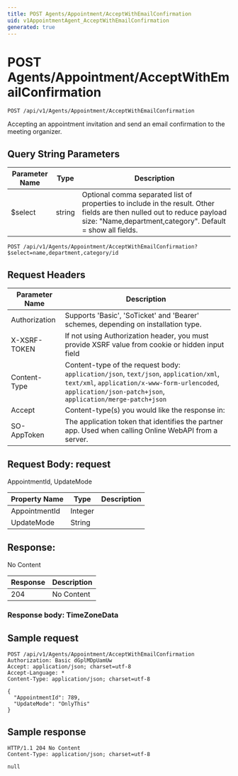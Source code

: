 ```yaml
---
title: POST Agents/Appointment/AcceptWithEmailConfirmation
uid: v1AppointmentAgent_AcceptWithEmailConfirmation
generated: true
---
```


# POST Agents/Appointment/AcceptWithEmailConfirmation

```http
POST /api/v1/Agents/Appointment/AcceptWithEmailConfirmation
```

Accepting an appointment invitation and send an email confirmation to the meeting organizer.







## Query String Parameters

| Parameter Name | Type |  Description |
|----------------|------|--------------|
| $select | string |  Optional comma separated list of properties to include in the result. Other fields are then nulled out to reduce payload size: "Name,department,category". Default = show all fields. |

```http
POST /api/v1/Agents/Appointment/AcceptWithEmailConfirmation?$select=name,department,category/id
```


## Request Headers

| Parameter Name | Description |
|----------------|-------------|
| Authorization  | Supports 'Basic', 'SoTicket' and 'Bearer' schemes, depending on installation type. |
| X-XSRF-TOKEN   | If not using Authorization header, you must provide XSRF value from cookie or hidden input field |
| Content-Type | Content-type of the request body: `application/json`, `text/json`, `application/xml`, `text/xml`, `application/x-www-form-urlencoded`, `application/json-patch+json`, `application/merge-patch+json` |
| Accept         | Content-type(s) you would like the response in:  |
| SO-AppToken | The application token that identifies the partner app. Used when calling Online WebAPI from a server. |

## Request Body: request 

AppointmentId, UpdateMode 

| Property Name | Type |  Description |
|----------------|------|--------------|
| AppointmentId | Integer |  |
| UpdateMode | String |  |

## Response:

No Content

| Response | Description |
|----------------|-------------|
| 204 | No Content |

### Response body: TimeZoneData


## Sample request

```http!
POST /api/v1/Agents/Appointment/AcceptWithEmailConfirmation
Authorization: Basic dGplMDpUamUw
Accept: application/json; charset=utf-8
Accept-Language: *
Content-Type: application/json; charset=utf-8

{
  "AppointmentId": 789,
  "UpdateMode": "OnlyThis"
}
```

## Sample response

```http_
HTTP/1.1 204 No Content
Content-Type: application/json; charset=utf-8

null
```